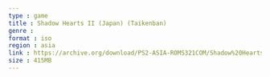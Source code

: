 ```yaml
---
type : game
title : Shadow Hearts II (Japan) (Taikenban)
genre : 
format : iso
region : asia
link : https://archive.org/download/PS2-ASIA-ROMS321COM/Shadow%20Hearts%20II%20%28Japan%29%20%28Taikenban%29.7z
size : 415MB
---
```

